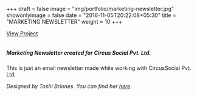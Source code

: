 +++
draft = false
image = "img/portfolio/marketing-newsletter.jpg"
showonlyimage = false
date = "2016-11-05T20:22:08+05:30"
title = "MARKETING NEWSLETTER"
weight = 10
+++

<a href="http://marketing-newsletter.surge.sh/" target="_blank">View Project</a>

<div class="col-lg-7">
<img class ="img-responsive" src="../../img/portfolio/marketing-newsletter.jpg" alt="" />
</div>
<div class="col-lg-5">

<h5>Marketing Newsletter created for Circus Social Pvt. Ltd.</h5>
<p>This is just an email newsletter made while working with CircusSocial Pvt. Ltd.<p/>

<p><i>Designed by Toshi Briones. You can find her <a href="https://www.linkedin.com/in/toshibriones/" target="_blank">here</a></i>.
</p>
</div>